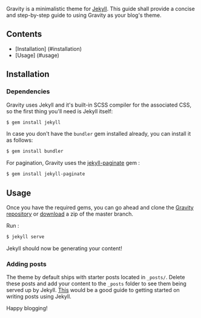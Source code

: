 Gravity is a minimalistic theme for [Jekyll](https://github.com/hemangsk/Gravity). This guide shall provide a concise and 
step-by-step guide to using Gravity as your blog's theme.


## Contents

- [Installation] (#installation)
- [Usage] (#usage)

## Installation

### Dependencies

Gravity uses Jekyll and it's built-in SCSS compiler for the associated CSS, so the first thing you'll need is Jekyll itself:

```bash
$ gem install jekyll
```

In case you don't have the `bundler` gem installed already, you can install it as follows:

```bash
$ gem install bundler
```

For pagination, Gravity uses the [jekyll-paginate](https://jekyllrb.com/docs/pagination/) gem :

```bash
$ gem install jekyll-paginate
```

## Usage

Once you have the required gems, you can go ahead and clone the 
[Gravity repository](https://github.com/hemangsk/Gravity) or [download](https://github.com/hemangsk/Gravity/archive/master.zip)
a zip of the master branch.

Run :

```bash
$ jekyll serve
```
Jekyll should now be generating your content! 

### Adding posts

The theme by default ships with starter posts located in `_posts/`. Delete these posts and add your content to the `_posts` 
folder to see them being served up by Jekyll. [This](https://jekyllrb.com/docs/posts/) would be a good guide to getting started
on writing posts using Jekyll.

Happy blogging!




